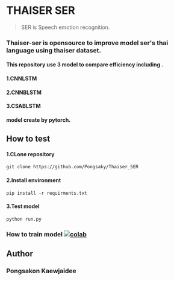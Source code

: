 # THAISER SER

> SER is Speech emotion recognition.
### Thaiser-ser is opensource to improve model ser's thai language using thaiser dataset.
#### This repository use 3 model to compare efficiency including .
#### 1.CNNLSTM 
#### 2.CNNBLSTM
#### 3.CSABLSTM
#### model create by pytorch.

## How to test
#### 1.CLone repository
``` shell
git clone https://github.com/Pongsaky/Thaiser_SER
```
#### 2.Install environment
``` shell
pip install -r requirments.txt
```
#### 3.Test model
``` shell
python run.py
```

### How to train model [![colab](https://colab.research.google.com/assets/colab-badge.svg)](https://colab.research.google.com/drive/1HbrvlFtNWCYdYFZX5JDGJd_WuVNjAbbP?usp=sharing)

## Author
### Pongsakon Kaewjaidee
